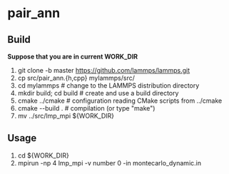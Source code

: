 # pair_ann


## Build
**Suppose that you are in current WORK_DIR**
1. git clone -b master https://github.com/lammps/lammps.git 
2. cp src/pair_ann.{h,cpp}  mylammps/src/
3. cd mylammps              # change to the LAMMPS distribution directory
4. mkdir build; cd build    # create and use a build directory
5. cmake ../cmake           # configuration reading CMake scripts from ../cmake
6. cmake --build .          # compilation (or type "make")
7. mv ../src/lmp_mpi ${WORK_DIR}

## Usage

1. cd  ${WORK_DIR}
2. mpirun -np 4 lmp_mpi -v number 0 -in montecarlo_dynamic.in


